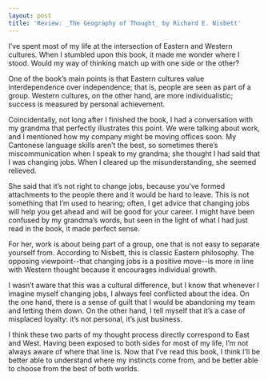 ```yaml
---
layout: post
title: 'Review: _The Geography of Thought_ by Richard E. Nisbett'
---
```


I’ve spent most of my life at the intersection of Eastern and Western cultures. When I stumbled upon this book, it made me wonder where I stood. Would my way of thinking match up with one side or the other?  
  
One of the book’s main points is that Eastern cultures value interdependence over independence; that is, people are seen as part of a group. Western cultures, on the other hand, are more individualistic; success is measured by personal achievement.  
  
Coincidentally, not long after I finished the book, I had a conversation with my grandma that perfectly illustrates this point. We were talking about work, and I mentioned how my company might be moving offices soon. My Cantonese language skills aren’t the best, so sometimes there’s miscommunication when I speak to my grandma; she thought I had said that I was changing jobs. When I cleared up the misunderstanding, she seemed relieved.  
  
She said that it’s not right to change jobs, because you’ve formed attachments to the people there and it would be hard to leave. This is not something that I’m used to hearing; often, I get advice that changing jobs will help you get ahead and will be good for your career. I might have been confused by my grandma’s words, but seen in the light of what I had just read in the book, it made perfect sense.  
  
For her, work is about being part of a group, one that is not easy to separate yourself from. According to Nisbett, this is classic Eastern philosophy. The opposing viewpoint--that changing jobs is a positive move--is more in line with Western thought because it encourages individual growth.  
  
I wasn’t aware that this was a cultural difference, but I know that whenever I imagine myself changing jobs, I always feel conflicted about the idea. On the one hand, there is a sense of guilt that I would be abandoning my team and letting them down. On the other hand, I tell myself that it’s a case of misplaced loyalty: it’s not personal, it’s just business.  
  
I think these two parts of my thought process directly correspond to East and West. Having been exposed to both sides for most of my life, I’m not always aware of where that line is. Now that I’ve read this book, I think I’ll be better able to understand where my instincts come from, and be better able to choose from the best of both worlds.  